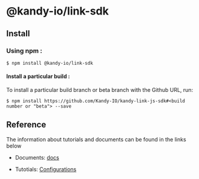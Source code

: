 # @kandy-io/link-sdk

## Install

### Using npm :

`$ npm install @kandy-io/link-sdk`

#### Install a particular build :

To install a particular build branch or beta branch with the Github URL, run:

`$ npm install https://github.com/Kandy-IO/kandy-link-js-sdk#<build number or "beta"> --save`

## Reference

The information about tutorials and documents can be found in the links below

* Documents: [docs](https://kandy-io.github.io/kandy-link-js-sdk/docs)

* Tutotials: [Configurations](https://kandy-io.github.io/kandy-link-js-sdk/tutorials/#/Configurations)



